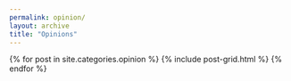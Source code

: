 ```yaml
---
permalink: opinion/
layout: archive
title: "Opinions"
---
```

<div class="tiles">
{% for post in site.categories.opinion %}
	{% include post-grid.html %}
{% endfor %}
</div>
